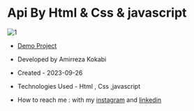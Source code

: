 # Api By Html & Css & javascript
![1](https://github.com/amir-ko/weather-api/assets/119657835/d3786bf3-8145-4052-8902-93139d479eb7)


- [Demo Project](https://amir-ko.github.io/weather-api/)

- Developed by Amirreza Kokabi

- Created - 2023-09-26
- Technologies Used - Html , Css ,javascript

- How to reach me : with my [instagram](https://instagram.com/amirrezakokabiweb?igshid=NGExMmI2YTkyZg==
) and [linkedin](https://www.linkedin.com/in/amirreza-kokabi-ba7716143/)
